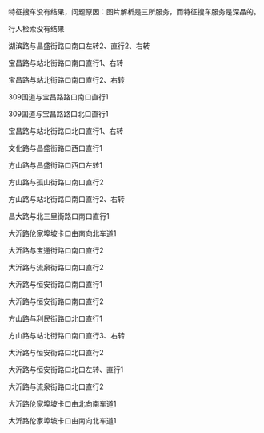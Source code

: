 特征搜车没有结果，问题原因：图片解析是三所服务，而特征搜车服务是深瞐的。

行人检索没有结果



湖滨路与昌盛街路口南口左转2、直行2、右转

宝昌路与站北街路口南口直行1、右转

宝昌路与站北街路口南口直行2、右转

309国道与宝昌路路口南口直行1

309国道与宝昌路路口北口直行1

宝昌路与站北街路口北口直行1、右转

文化路与昌盛街路口西口直行1

方山路与昌盛街路口西口左转1

方山路与孤山街路口南口直行2

方山路与站北街路口南口直行2、右转

昌大路与北三里街路口南口直行1

大沂路伦家埠坡卡口由南向北车道1

大沂路与宝通街路口南口直行2

大沂路与流泉街路口南口直行2

大沂路与恒安街路口南口直行1

大沂路与恒安街路口南口直行2

方山路与利民街路口北口直行1

方山路与站北街路口南口直行3、右转

大沂路与恒安街路口北口直行2

大沂路与恒安街路口北口左转、直行1

大沂路与流泉街路口北口直行2

大沂路伦家埠坡卡口由北向南车道1

大沂路伦家埠坡卡口由南向北车道1